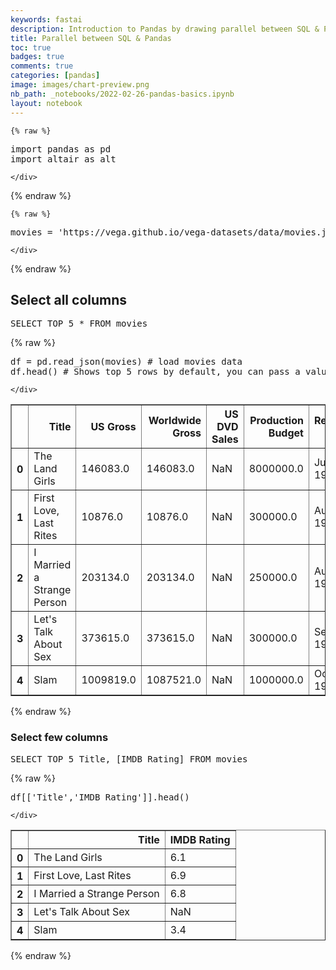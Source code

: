 ```yaml
---
keywords: fastai
description: Introduction to Pandas by drawing parallel between SQL & Pandas
title: Parallel between SQL & Pandas
toc: true 
badges: true
comments: true
categories: [pandas]
image: images/chart-preview.png
nb_path: _notebooks/2022-02-26-pandas-basics.ipynb
layout: notebook
---
```


<!--
#################################################
### THIS FILE WAS AUTOGENERATED! DO NOT EDIT! ###
#################################################
# file to edit: _notebooks/2022-02-26-pandas-basics.ipynb
-->

<div class="container" id="notebook-container">
        
    {% raw %}
    
<div class="cell border-box-sizing code_cell rendered">
<div class="input">

<div class="inner_cell">
    <div class="input_area">
<div class=" highlight hl-ipython3"><pre><span></span><span class="kn">import</span> <span class="nn">pandas</span> <span class="k">as</span> <span class="nn">pd</span>
<span class="kn">import</span> <span class="nn">altair</span> <span class="k">as</span> <span class="nn">alt</span>
</pre></div>

    </div>
</div>
</div>

</div>
    {% endraw %}

    {% raw %}
    
<div class="cell border-box-sizing code_cell rendered">
<div class="input">

<div class="inner_cell">
    <div class="input_area">
<div class=" highlight hl-ipython3"><pre><span></span><span class="n">movies</span> <span class="o">=</span> <span class="s1">&#39;https://vega.github.io/vega-datasets/data/movies.json&#39;</span>
</pre></div>

    </div>
</div>
</div>

</div>
    {% endraw %}

<div class="cell border-box-sizing text_cell rendered"><div class="inner_cell">
<div class="text_cell_render border-box-sizing rendered_html">
<h2 id="Select-all-columns">Select all columns<a class="anchor-link" href="#Select-all-columns"> </a></h2><div class="highlight"><pre><span></span><span class="k">SELECT</span> <span class="n">TOP</span> <span class="mi">5</span> <span class="o">*</span> <span class="k">FROM</span> <span class="n">movies</span>
</pre></div>

</div>
</div>
</div>
    {% raw %}
    
<div class="cell border-box-sizing code_cell rendered">
<div class="input">

<div class="inner_cell">
    <div class="input_area">
<div class=" highlight hl-ipython3"><pre><span></span><span class="n">df</span> <span class="o">=</span> <span class="n">pd</span><span class="o">.</span><span class="n">read_json</span><span class="p">(</span><span class="n">movies</span><span class="p">)</span> <span class="c1"># load movies data</span>
<span class="n">df</span><span class="o">.</span><span class="n">head</span><span class="p">()</span> <span class="c1"># Shows top 5 rows by default, you can pass a value asking more than 5 rows like so - df.head(10)</span>
</pre></div>

    </div>
</div>
</div>

<div class="output_wrapper">
<div class="output">

<div class="output_area">


<div class="output_html rendered_html output_subarea output_execute_result">
<div>
<style scoped>
    .dataframe tbody tr th:only-of-type {
        vertical-align: middle;
    }

    .dataframe tbody tr th {
        vertical-align: top;
    }

    .dataframe thead th {
        text-align: right;
    }
</style>
<table border="1" class="dataframe">
  <thead>
    <tr style="text-align: right;">
      <th></th>
      <th>Title</th>
      <th>US Gross</th>
      <th>Worldwide Gross</th>
      <th>US DVD Sales</th>
      <th>Production Budget</th>
      <th>Release Date</th>
      <th>MPAA Rating</th>
      <th>Running Time min</th>
      <th>Distributor</th>
      <th>Source</th>
      <th>Major Genre</th>
      <th>Creative Type</th>
      <th>Director</th>
      <th>Rotten Tomatoes Rating</th>
      <th>IMDB Rating</th>
      <th>IMDB Votes</th>
    </tr>
  </thead>
  <tbody>
    <tr>
      <th>0</th>
      <td>The Land Girls</td>
      <td>146083.0</td>
      <td>146083.0</td>
      <td>NaN</td>
      <td>8000000.0</td>
      <td>Jun 12 1998</td>
      <td>R</td>
      <td>NaN</td>
      <td>Gramercy</td>
      <td>None</td>
      <td>None</td>
      <td>None</td>
      <td>None</td>
      <td>NaN</td>
      <td>6.1</td>
      <td>1071.0</td>
    </tr>
    <tr>
      <th>1</th>
      <td>First Love, Last Rites</td>
      <td>10876.0</td>
      <td>10876.0</td>
      <td>NaN</td>
      <td>300000.0</td>
      <td>Aug 07 1998</td>
      <td>R</td>
      <td>NaN</td>
      <td>Strand</td>
      <td>None</td>
      <td>Drama</td>
      <td>None</td>
      <td>None</td>
      <td>NaN</td>
      <td>6.9</td>
      <td>207.0</td>
    </tr>
    <tr>
      <th>2</th>
      <td>I Married a Strange Person</td>
      <td>203134.0</td>
      <td>203134.0</td>
      <td>NaN</td>
      <td>250000.0</td>
      <td>Aug 28 1998</td>
      <td>None</td>
      <td>NaN</td>
      <td>Lionsgate</td>
      <td>None</td>
      <td>Comedy</td>
      <td>None</td>
      <td>None</td>
      <td>NaN</td>
      <td>6.8</td>
      <td>865.0</td>
    </tr>
    <tr>
      <th>3</th>
      <td>Let's Talk About Sex</td>
      <td>373615.0</td>
      <td>373615.0</td>
      <td>NaN</td>
      <td>300000.0</td>
      <td>Sep 11 1998</td>
      <td>None</td>
      <td>NaN</td>
      <td>Fine Line</td>
      <td>None</td>
      <td>Comedy</td>
      <td>None</td>
      <td>None</td>
      <td>13.0</td>
      <td>NaN</td>
      <td>NaN</td>
    </tr>
    <tr>
      <th>4</th>
      <td>Slam</td>
      <td>1009819.0</td>
      <td>1087521.0</td>
      <td>NaN</td>
      <td>1000000.0</td>
      <td>Oct 09 1998</td>
      <td>R</td>
      <td>NaN</td>
      <td>Trimark</td>
      <td>Original Screenplay</td>
      <td>Drama</td>
      <td>Contemporary Fiction</td>
      <td>None</td>
      <td>62.0</td>
      <td>3.4</td>
      <td>165.0</td>
    </tr>
  </tbody>
</table>
</div>
</div>

</div>

</div>
</div>

</div>
    {% endraw %}

<div class="cell border-box-sizing text_cell rendered"><div class="inner_cell">
<div class="text_cell_render border-box-sizing rendered_html">
<h3 id="Select-few-columns">Select few columns<a class="anchor-link" href="#Select-few-columns"> </a></h3><div class="highlight"><pre><span></span><span class="k">SELECT</span> <span class="n">TOP</span> <span class="mi">5</span> <span class="n">Title</span><span class="p">,</span> <span class="p">[</span><span class="n">IMDB</span> <span class="n">Rating</span><span class="p">]</span> <span class="k">FROM</span> <span class="n">movies</span>
</pre></div>

</div>
</div>
</div>
    {% raw %}
    
<div class="cell border-box-sizing code_cell rendered">
<div class="input">

<div class="inner_cell">
    <div class="input_area">
<div class=" highlight hl-ipython3"><pre><span></span><span class="n">df</span><span class="p">[[</span><span class="s1">&#39;Title&#39;</span><span class="p">,</span><span class="s1">&#39;IMDB Rating&#39;</span><span class="p">]]</span><span class="o">.</span><span class="n">head</span><span class="p">()</span>
</pre></div>

    </div>
</div>
</div>

<div class="output_wrapper">
<div class="output">

<div class="output_area">


<div class="output_html rendered_html output_subarea output_execute_result">
<div>
<style scoped>
    .dataframe tbody tr th:only-of-type {
        vertical-align: middle;
    }

    .dataframe tbody tr th {
        vertical-align: top;
    }

    .dataframe thead th {
        text-align: right;
    }
</style>
<table border="1" class="dataframe">
  <thead>
    <tr style="text-align: right;">
      <th></th>
      <th>Title</th>
      <th>IMDB Rating</th>
    </tr>
  </thead>
  <tbody>
    <tr>
      <th>0</th>
      <td>The Land Girls</td>
      <td>6.1</td>
    </tr>
    <tr>
      <th>1</th>
      <td>First Love, Last Rites</td>
      <td>6.9</td>
    </tr>
    <tr>
      <th>2</th>
      <td>I Married a Strange Person</td>
      <td>6.8</td>
    </tr>
    <tr>
      <th>3</th>
      <td>Let's Talk About Sex</td>
      <td>NaN</td>
    </tr>
    <tr>
      <th>4</th>
      <td>Slam</td>
      <td>3.4</td>
    </tr>
  </tbody>
</table>
</div>
</div>

</div>

</div>
</div>

</div>
    {% endraw %}

</div>
 

